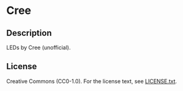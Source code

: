 # Cree

## Description

LEDs by Cree (unofficial).

## License

Creative Commons (CC0-1.0). For the license text, see [LICENSE.txt](LICENSE.txt).

